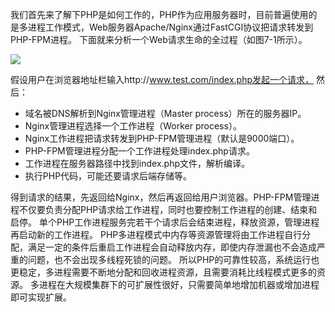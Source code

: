 我们首先来了解下PHP是如何工作的，PHP作为应用服务器时，目前普遍使用的是多进程工作模式，Web服务器Apache/Nginx通过FastCGI协议把请求转发到PHP-FPM进程。
下面就来分析一个Web请求生命的全过程（如图7-1所示）。


![](https://pek3b.qingstor.com/hexo-blog/hexo-blog/20210128120540.png)

假设用户在浏览器地址栏输入http://www.test.com/index.php发起一个请求，
然后：
* 域名被DNS解析到Nginx管理进程（Master process）所在的服务器IP。
* Nginx管理进程选择一个工作进程（Worker process）。
* Nginx工作进程把请求转发到PHP-FPM管理进程（默认是9000端口）。
* PHP-FPM管理进程分配一个工作进程处理index.php请求。
* 工作进程在服务器路径中找到index.php文件，解析编译。
* 执行PHP代码，可能还要请求后端存储等。

得到请求的结果，先返回给Nginx，然后再返回给用户浏览器。PHP-FPM管理进程不仅要负责分配PHP请求给工作进程，同时也要控制工作进程的创建、结束和启停。
单个PHP工作进程服务完若干个请求后会结束进程，释放资源，管理进程再启动新的工作进程。
PHP多进程模式中内存等资源管理将由工作进程自行分配，满足一定的条件后重启工作进程会自动释放内存，即使内存泄漏也不会造成严重的问题，也不会出现多线程死锁的问题。
所以PHP的可靠性较高，系统运行也更稳定，多进程需要不断地分配和回收进程资源，且需要消耗比线程模式更多的资源。
多进程在大规模集群下的可扩展性很好，只需要简单地增加机器或增加进程即可实现扩展。


